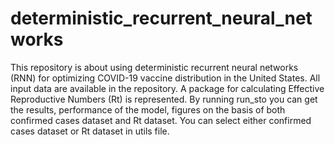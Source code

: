 # deterministic_recurrent_neural_networks
This repository is about using deterministic recurrent neural networks (RNN) for optimizing COVID-19 vaccine distribution in the United States.
All input data are available in the repository. 
A package for calculating Effective Reproductive Numbers (Rt) is represented. 
By running run_sto you can get the results, performance of the model, figures on the basis of both confirmed cases dataset and Rt dataset.
You can select either confirmed cases dataset or Rt dataset in utils file.
